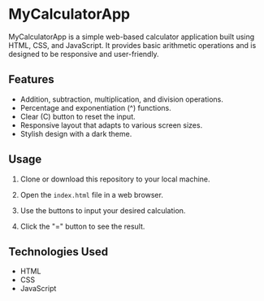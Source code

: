 # MyCalculatorApp

MyCalculatorApp is a simple web-based calculator application built using HTML, CSS, and JavaScript. It provides basic arithmetic operations and is designed to be responsive and user-friendly.

## Features

- Addition, subtraction, multiplication, and division operations.
- Percentage and exponentiation (^) functions.
- Clear (C) button to reset the input.
- Responsive layout that adapts to various screen sizes.
- Stylish design with a dark theme.

## Usage

1. Clone or download this repository to your local machine.

2. Open the `index.html` file in a web browser.

3. Use the buttons to input your desired calculation.

4. Click the "=" button to see the result.

## Technologies Used

- HTML
- CSS
- JavaScript



